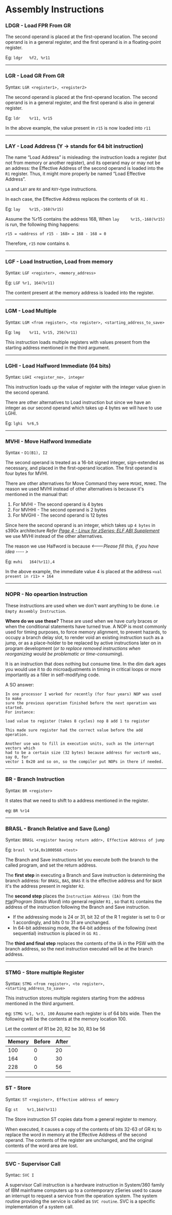 # Assembly Instructions

### LDGR - Load FPR From GR

The second operand is placed at the first-operand location. The second operand 
is in a general register, and the first operand is in a floating-point register.

Eg: `ldgr	%f2, %r11`

-----------------------------------

### LGR - Load GR From GR

Syntax: `LGR <register1>, <register2>`

The second operand is placed at the first-operand location. The second operand 
is in a general register, and the first operand is also in general register.

Eg: `ldr	%r11, %r15`

In the above example, the value present in `r15` is now loaded into `r11`

-----------------------------------

### LAY - Load Address (Y -> stands for 64 bit instruction)

The name “Load Address” is misleading: the instruction loads a register 
(but not from memory or another register), and its operand may or may not be an 
address: the Effective Address of the second operand is loaded into the `R1` 
register. Thus, it might more properly be named “Load Effective Address”.

`LA` and `LAY` are `RX` and `RXY`-type instructions.

In each case, the Effective Address replaces the contents of `GR R1` .

Eg: `lay 	%r15,-168(%r15)`

Assume the %r15 contains the address 168, When `lay 	%r15,-168(%r15)` is run, 
the following thing happens:

`r15 = <address of r15 - 168> = 168 - 168 = 0`

Therefore, `r15` now contains `0`.

-----------------------------------

### LGF - Load Instruction, Load from memory

Syntax: `LGF <register>, <memory_address>`

Eg: `LGF %r1, 164(%r11)`

The content present at the memory address is loaded into the register.

-----------------------------------

### LGM - Load Multiple 

Syntax: `LGM <from register>, <to register>, <starting_address_to_save>`

Eg: `lmg	%r11, %r15, 256(%r11)`

This instruction loads multiple registers with values present from the starting address mentioned in the third argument.

-------------------------------------

### LGHI - Load Halfword Immediate (64 bits)

Syntax: `LGHI <register_no>, integer`

This instruction loads up the value of register with the integer value given in
the second operand.

There are other alternatives to Load instruction but since we have an integer as
our second operand which takes up 4 bytes we will have to use LGHI.

Eg: `lghi  %r6,5`

-----------------------------------

### MVHI - Move Halfword Immediate

Syntax - `D1(B1), I2`

The second operand is treated as a 16-bit signed integer, sign-extended as 
necessary, and placed in the first-operand location. The first operand is 
four bytes for  MVHI.

There are other alternatives for Move Command they were `MVGHI`, `MVHHI`. 
The reason we used MVHI instead of other alternatives is because it's mentioned 
in the manual that:

1. For MVHI - The second operand is 4 bytes
2. For MVHHI - The second operand is  2 bytes
3. For MVGHI - The second operand is 12 bytes

Since here the second operand is an integer, which takes up `4 bytes`
in s390x architecture _Refer [Page 4 - Linux for zSeries: ELF ABI Supplement](http://refspecs.linuxbase.org/ELF/zSeries/lzsabi0_zSeries.html#SCALAR)_ we use 
MVHI instead of the other alternatives.

The reason we use Halfword is because _<---Please fill this, if you have idea ---- >_ 

Eg: `mvhi	164(%r11),4`

In the above example, the immediate value  4 is placed at the address 
`<val present in r11> + 164`

-----------------------------------

### NOPR - No opeartion Instruction

These instructions are used when we don't want anything to be done. i.e 
`Empty Assembly Instruction`. 

**Where do we use these?** These are used when we have curly braces or when the 
conditional statements have turned true. A NOP is most commonly used for timing 
purposes, to force memory alignment, to prevent hazards, to occupy a branch 
delay slot, to render void an existing instruction such as a jump, or as a 
place-holder to be replaced by active instructions later on in program 
development (_or to replace removed instructions when reorganizing would be 
problematic or time-consuming_). 

It is an instruction that does nothing but consume time. In the dim dark ages
you would use it to do microadjustments in timing in critical loops or more 
importantly as a filler in self-modifying code.

A SO answer:
```
In one processor I worked for recently (for four years) NOP was used to make 
sure the previous operation finished before the next operation was started. 
For instance:

load value to register (takes 8 cycles) nop 8 add 1 to register

This made sure register had the correct value before the add operation.

Another use was to fill in execution units, such as the interrupt vectors which 
had to be a certain size (32 bytes) because address for vector0 was, say 0, for 
vector 1 0x20 and so on, so the compiler put NOPs in there if needed.

```

-----------------------------------

### BR - Branch Instruction

Syntax: `BR <register>`

It states that we need to shift to a address mentioned in the register.

eg: `BR %r14`

-----------------------------------

### BRASL - Branch Relative and Save (Long)

Syntax: `BRASL <register having return addr>, Effective Address of jump`

Eg: `brasl	%r14,0x1000568 <test>`

The Branch and Save instructions let you execute both the branch to the 
called program, and set the return address.

The **first step** in executing a Branch and Save instruction is determining the 
branch address: for `BRASL`, `BAS`, `BRAS` it is the effective address and 
for `BASR` it's the address present in register `R2`.

The **second step** places the `Instruction Address (IA)` from the [`PSW`](https://en.wikipedia.org/wiki/Program_status_word)(_Program Status Word_)
into general register `R1` , so that `R1` contains the address of the 
instruction following the Branch and Save instruction.

* If the addressing mode is 24 or 31, bit 32 of the R 1 register is set to 
0 or 1 accordingly, and bits 0 to 31 are unchanged.
* In 64-bit addressing mode, the 64-bit address of the following 
(next sequential) instruction is placed in `GG R1` .

The **third and final step** replaces the contents of the IA in the PSW with 
the branch address, so the next instruction executed will be at the branch 
address.

-------------------------------------

### STMG - Store multiple Register

Syntax: `STMG <from register>, <to register>, <starting_address_to_save>`

This instruction stores multiple registers starting from the address mentioned 
in the third argument.

eg: `STMG %r1, %r3, 100`
Assume each register is of 64 bits wide. Then the following will be the contents 
at the memory location 100.

Let the content of R1 be 20, R2 be 30, R3 be 56

| Memory   | Before	   | After |
| -------- | --------- |------ |
| 100      |	0	   |  20   |
| 164      |	0	   |  30   |
| 228      |    0      |  56   |
                                   

-----------------------------------

### ST - Store

Syntax: `ST <register>, Effective address of memory`

Eg: `st	   %r1,164(%r11)`

The Store instruction ST copies data from a general register to memory.

When executed, it causes a copy of the contents of bits 32-63 of GR `R1` to 
replace the word in memory at the Effective Address of the second operand. 
The contents of the register are unchanged, and the original contents of the 
word area are lost.

-----------------------------------

### SVC - Supervisor Call

Syntac: `SVC I`

A supervisor Call instruction is a hardware instruction in System/360 family
of IBM mainframe computers up to a contemporary zSeries used to cause an 
interrupt to request a service from the operation system. The system routine
providing the service is called as `SVC routine`. SVC is a specific 
implementation of a system call.